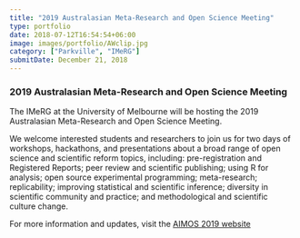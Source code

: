 ```yaml
---
title: "2019 Australasian Meta-Research and Open Science Meeting"
type: portfolio
date: 2018-07-12T16:54:54+06:00
image: images/portfolio/AWclip.jpg
category: ["Parkville", "IMeRG"]
submitDate: December 21, 2018
---
```

### 2019 Australasian Meta-Research and Open Science Meeting 

The IMeRG at the University of Melbourne will be hosting the 2019 Australasian Meta-Research and Open Science Meeting.

We welcome interested students and researchers to join us for two days of workshops, hackathons, and presentations about a broad range of open science and scientific reform topics, including: pre-registration and Registered Reports; peer review and scientific publishing; using R for analysis; open source experimental programming; meta-research; replicability; improving statistical and scientific inference; diversity in scientific community and practice; and methodological and scientific culture change.

For more information and updates, visit the <a href="https://aimos-2019.netlify.com/" target = new>AIMOS 2019 website</a>